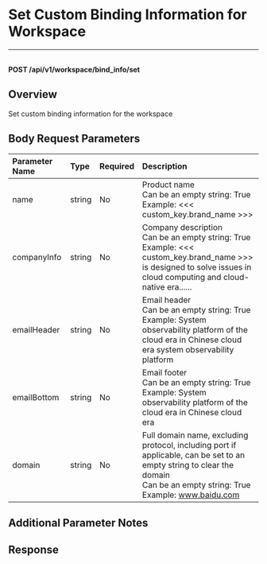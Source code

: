 # Set Custom Binding Information for Workspace

---

<br />**POST /api/v1/workspace/bind_info/set**

## Overview
Set custom binding information for the workspace



## Body Request Parameters

| Parameter Name        | Type     | Required   | Description              |
|:------------------|:-------|:-----|:----------------|
| name | string | No  | Product name<br>Can be an empty string: True <br>Example: <<< custom_key.brand_name >>> <br> |
| companyInfo | string | No  | Company description<br>Can be an empty string: True <br>Example: <<< custom_key.brand_name >>> is designed to solve issues in cloud computing and cloud-native era...... <br> |
| emailHeader | string | No  | Email header<br>Can be an empty string: True <br>Example: System observability platform of the cloud era in Chinese cloud era system observability platform <br> |
| emailBottom | string | No  | Email footer<br>Can be an empty string: True <br>Example: System observability platform of the cloud era in Chinese cloud era <br> |
| domain | string | No  | Full domain name, excluding protocol, including port if applicable, can be set to an empty string to clear the domain<br>Can be an empty string: True <br>Example: www.baidu.com <br> |

## Additional Parameter Notes



## Response
```shell
 
```